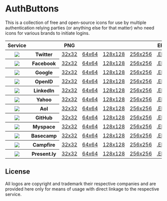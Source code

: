 AuthButtons
===========

This is a collection of free and open-source icons for use by multiple authentication relying parties (or anything else for that matter) who need icons for various brands to initiate logins.

<table>
	<thead>
	  <tr>
	    <th>Service</th>
	    <th>&nbsp;</th>
	    <th>PNG</th>
	    <th>&nbsp;</th>
	    <th>&nbsp;</th>
	    <th>&nbsp;</th>	    	    
	    <th>EPS</th>
	  </tr>
	</thead>
	<tbody>
	  <tr>
	    <th><img src='https://github.com/intridea/authbuttons/raw/master/png/twitter_32.png'/></th>
	    <th>Twitter</th>
	      <td><a href='http://github.com/intridea/authbuttons/raw/master/png/twitter_32.png'>32x32</a></td>        
	      <td><a href='http://github.com/intridea/authbuttons/raw/master/png/twitter_64.png'>64x64</a></td>        
	      <td><a href='http://github.com/intridea/authbuttons/raw/master/png/twitter_128.png'>128x128</a></td>        
	      <td><a href='http://github.com/intridea/authbuttons/raw/master/png/twitter_256.png'>256x256</a></td>        
	      <td><a href='http://github.com/intridea/authbuttons/raw/master/eps/twitter.eps'>.EPS</a></td>        	      
    </tr>
    <tr>
	    <th><img src='https://github.com/intridea/authbuttons/raw/master/png/facebook_32.png'/></th>
	    <th>Facebook</th>
	      <td><a href='http://github.com/intridea/authbuttons/raw/master/png/facebook_32.png'>32x32</a></td>        
	      <td><a href='http://github.com/intridea/authbuttons/raw/master/png/facebook_64.png'>64x64</a></td>        
	      <td><a href='http://github.com/intridea/authbuttons/raw/master/png/facebook_128.png'>128x128</a></td>        
	      <td><a href='http://github.com/intridea/authbuttons/raw/master/png/facebook_256.png'>256x256</a></td>        
	      <td><a href='http://github.com/intridea/authbuttons/raw/master/eps/facebook.eps'>.EPS</a></td>        	      
    </tr>
    <tr>
	    <th><img src='https://github.com/intridea/authbuttons/raw/master/png/google_32.png'/></th>      
	    <th>Google</th>
	      <td><a href='http://github.com/intridea/authbuttons/raw/master/png/google_32.png'>32x32</a></td>        
	      <td><a href='http://github.com/intridea/authbuttons/raw/master/png/google_64.png'>64x64</a></td>        
	      <td><a href='http://github.com/intridea/authbuttons/raw/master/png/google_128.png'>128x128</a></td>        
	      <td><a href='http://github.com/intridea/authbuttons/raw/master/png/google_256.png'>256x256</a></td>        
	      <td><a href='http://github.com/intridea/authbuttons/raw/master/eps/google.eps'>.EPS</a></td>        	      
    </tr>
    <tr>
	    <th><img src='https://github.com/intridea/authbuttons/raw/master/png/openid_32.png'/></th>
	    <th>OpenID</th>
	      <td><a href='http://github.com/intridea/authbuttons/raw/master/png/openid_32.png'>32x32</a></td>        
	      <td><a href='http://github.com/intridea/authbuttons/raw/master/png/openid_64.png'>64x64</a></td>        
	      <td><a href='http://github.com/intridea/authbuttons/raw/master/png/openid_128.png'>128x128</a></td>        
	      <td><a href='http://github.com/intridea/authbuttons/raw/master/png/openid_256.png'>256x256</a></td>        
	      <td><a href='http://github.com/intridea/authbuttons/raw/master/eps/openid.eps'>.EPS</a></td>        	      
    </tr>
    <tr>
	    <th><img src='https://github.com/intridea/authbuttons/raw/master/png/linkedin_32.png'/></th>
	    <th>LinkedIn</th>
	      <td><a href='http://github.com/intridea/authbuttons/raw/master/png/linkedin_32.png'>32x32</a></td>        
	      <td><a href='http://github.com/intridea/authbuttons/raw/master/png/linkedin_64.png'>64x64</a></td>        
	      <td><a href='http://github.com/intridea/authbuttons/raw/master/png/linkedin_128.png'>128x128</a></td>        
	      <td><a href='http://github.com/intridea/authbuttons/raw/master/png/linkedin_256.png'>256x256</a></td>        
	      <td><a href='http://github.com/intridea/authbuttons/raw/master/eps/linkedin.eps'>.EPS</a></td>        	      
    </tr>
    <tr>
	    <th><img src='https://github.com/intridea/authbuttons/raw/master/png/yahoo_32.png'/></th>      
	    <th>Yahoo</th>
	      <td><a href='http://github.com/intridea/authbuttons/raw/master/png/yahoo_32.png'>32x32</a></td>        
	      <td><a href='http://github.com/intridea/authbuttons/raw/master/png/yahoo_64.png'>64x64</a></td>        
	      <td><a href='http://github.com/intridea/authbuttons/raw/master/png/yahoo_128.png'>128x128</a></td>        
	      <td><a href='http://github.com/intridea/authbuttons/raw/master/png/yahoo_256.png'>256x256</a></td>        
	      <td><a href='http://github.com/intridea/authbuttons/raw/master/eps/yahoo.eps'>.EPS</a></td>        	      
    </tr>
    <tr>
	    <th><img src='https://github.com/intridea/authbuttons/raw/master/png/aol_32.png'/></th>
	    <th>Aol</th>
	      <td><a href='http://github.com/intridea/authbuttons/raw/master/png/aol_32.png'>32x32</a></td>        
	      <td><a href='http://github.com/intridea/authbuttons/raw/master/png/aol_64.png'>64x64</a></td>        
	      <td><a href='http://github.com/intridea/authbuttons/raw/master/png/aol_128.png'>128x128</a></td>        
	      <td><a href='http://github.com/intridea/authbuttons/raw/master/png/aol_256.png'>256x256</a></td>        
	      <td><a href='http://github.com/intridea/authbuttons/raw/master/eps/aol.eps'>.EPS</a></td>        	      
    </tr>
    <tr>
	    <th><img src='https://github.com/intridea/authbuttons/raw/master/png/github_32.png'/></th>
	    <th>GitHub</th>
	      <td><a href='http://github.com/intridea/authbuttons/raw/master/png/github_32.png'>32x32</a></td>        
	      <td><a href='http://github.com/intridea/authbuttons/raw/master/png/github_64.png'>64x64</a></td>        
	      <td><a href='http://github.com/intridea/authbuttons/raw/master/png/github_128.png'>128x128</a></td>        
	      <td><a href='http://github.com/intridea/authbuttons/raw/master/png/github_256.png'>256x256</a></td>        
	      <td><a href='http://github.com/intridea/authbuttons/raw/master/eps/github.eps'>.EPS</a></td>        	      
    </tr>
    <tr>
	    <th><img src='https://github.com/intridea/authbuttons/raw/master/png/myspace_32.png'/></th>
	    <th>Myspace</th>
	      <td><a href='http://github.com/intridea/authbuttons/raw/master/png/myspace_32.png'>32x32</a></td>        
	      <td><a href='http://github.com/intridea/authbuttons/raw/master/png/myspace_64.png'>64x64</a></td>        
	      <td><a href='http://github.com/intridea/authbuttons/raw/master/png/myspace_128.png'>128x128</a></td>        
	      <td><a href='http://github.com/intridea/authbuttons/raw/master/png/myspace_256.png'>256x256</a></td>        
	      <td><a href='http://github.com/intridea/authbuttons/raw/master/eps/myspace.eps'>.EPS</a></td>        	      
    </tr>
    <tr>
	    <th><img src='https://github.com/intridea/authbuttons/raw/master/png/basecamp_32.png'/></th>      
	    <th>Basecamp</th>
	      <td><a href='http://github.com/intridea/authbuttons/raw/master/png/basecamp_32.png'>32x32</a></td>        
	      <td><a href='http://github.com/intridea/authbuttons/raw/master/png/basecamp_64.png'>64x64</a></td>        
	      <td><a href='http://github.com/intridea/authbuttons/raw/master/png/basecamp_128.png'>128x128</a></td>        
	      <td><a href='http://github.com/intridea/authbuttons/raw/master/png/basecamp_256.png'>256x256</a></td>        
	      <td><a href='http://github.com/intridea/authbuttons/raw/master/eps/basecamp.eps'>.EPS</a></td>        	      
    </tr>
    <tr>
	    <th><img src='https://github.com/intridea/authbuttons/raw/master/png/campfire_32.png'/></th>      
	    <th>Campfire</th>
	      <td><a href='http://github.com/intridea/authbuttons/raw/master/png/campfire_32.png'>32x32</a></td>        
	      <td><a href='http://github.com/intridea/authbuttons/raw/master/png/campfire_64.png'>64x64</a></td>        
	      <td><a href='http://github.com/intridea/authbuttons/raw/master/png/campfire_128.png'>128x128</a></td>        
	      <td><a href='http://github.com/intridea/authbuttons/raw/master/png/campfire_256.png'>256x256</a></td>        
	      <td><a href='http://github.com/intridea/authbuttons/raw/master/eps/campfire.eps'>.EPS</a></td>        	      
    </tr>
    <tr>
	    <th><img src='https://github.com/intridea/authbuttons/raw/master/png/presently_32.png'/></th>      
	    <th>Present.ly</th>
	      <td><a href='http://github.com/intridea/authbuttons/raw/master/png/presently_32.png'>32x32</a></td>        
	      <td><a href='http://github.com/intridea/authbuttons/raw/master/png/presently_64.png'>64x64</a></td>        
	      <td><a href='http://github.com/intridea/authbuttons/raw/master/png/presently_128.png'>128x128</a></td>        
	      <td><a href='http://github.com/intridea/authbuttons/raw/master/png/presently_256.png'>256x256</a></td>        
	      <td><a href='http://github.com/intridea/authbuttons/raw/master/eps/presently.eps'>.EPS</a></td>        	      
    </tr>
	</tbody>
</table>

License
-------

All logos are copyright and trademark their respective companies and are provided here only for means of usage with direct linkage to the respective service.